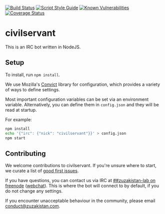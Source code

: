 [![Build Status](https://travis-ci.org/zuzakistan/civilservant.svg)](https://travis-ci.org/zuzakistan/civilservant)
[![Script Style Guide](https://img.shields.io/badge/code_style-standard-brightgreen.svg)](https://standardjs.com)
[![Known Vulnerabilities](https://snyk.io/test/github/zuzakistan/civilservant/master/badge.svg)](https://snyk.io/test/github/zuzakistan/civilservant)
[![Coverage Status](https://coveralls.io/repos/github/zuzakistan/civilservant/badge.svg?branch=master)](https://coveralls.io/github/zuzakistan/civilservant?branch=master)

# civilservant

This is an IRC bot written in NodeJS.

## Setup

To install, run `npm install`.

We use Mozilla's [Convict](https://github.com/mozilla/node-convict) library for
configuration, which provides a variety of ways to define settings.

Most important configuration variables can be set via an environment variable.
Alternatively, you can define them in `config.json` and they will be read at startup.

For example:
```sh
npm install
echo '{"irc": {"nick": "civilservant"}}' > config.json
npm start
```

## Contributing
We welcome contributions to civilservant.
If you're unsure where to start, we curate a list of [good first issues](https://github.com/zuzakistan/civilservant/labels/good%20first%20issue).

If you have questions, you can contact us via IRC at [##zuzakistan-lab on freenode](irc://chat.freenode.net/##zuzakistan-lab)
([webchat](https://kiwiirc.com/nextclient/irc.freenode.net/##zuzakistan-lab)).
This is where the bot will connect to by default, if you do not change any settings.

If you encounter unacceptable behaviour in the community, please email conduct@zuzakistan.com.
